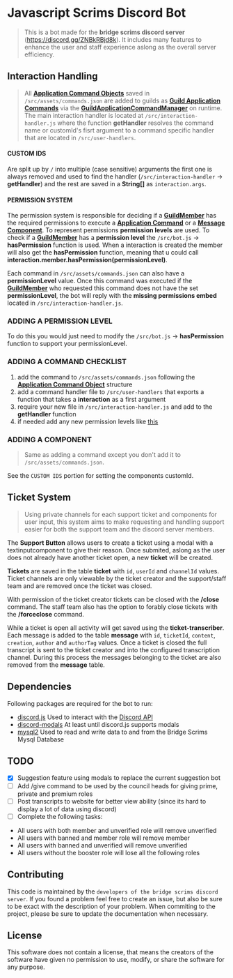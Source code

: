 # Javascript Scrims Discord Bot

>This is a bot made for the **bridge scrims discord server** (https://discord.gg/ZNBkRBjd8k).
It includes many features to enhance the user and staff experience aslong as the overall server efficiency.



## Interaction Handling

>All [**Application Command Objects**](https://discord.com/developers/docs/interactions/application-commands#application-command-object) saved in `/src/assets/commands.json` are added to guilds as [**Guild Application Commands**](https://discord.com/developers/docs/interactions/application-commands#create-guild-application-command) via the [**GuildApplicationCommandManager**](https://discord.js.org/#/docs/discord.js/stable/class/GuildApplicationCommandManager) on runtime.
The main interaction handler is located at `/src/interaction-handler.js` where the function **getHandler** resolves the command name or customId's fisrt argument to a command specific handler that are located in `/src/user-handlers`.


#### CUSTOM IDS

Are split up by `/` into multiple (case sensitive) arguments the first one is always removed and used to find the handler (`/src/interaction-handler` -> **getHandler**) and the rest are saved in a **String[]** as `interaction.args`.



#### PERMISSION SYSTEM

The permission system is responsible for deciding if a [**GuildMember**](https://discord.js.org/#/docs/discord.js/stable/class/GuildMember) has the required permissions to execute a [**Application Command**](https://discord.js.org/#/docs/discord.js/stable/class/ApplicationCommand) or a [**Message Component**](https://discord.js.org/#/docs/discord.js/stable/typedef/MessageComponent).
To represent permissions **permission levels** are used. To check if a [**GuildMember**](https://discord.js.org/#/docs/discord.js/stable/class/GuildMember) has a **permission level** the `/src/bot.js` -> **hasPermission** function is used. When a interaction is created the member will also get the **hasPermission** function, meaning that u could call **interaction.member.hasPermission(permissionLevel)**.

Each command in `/src/assets/commands.json` can also have a **permissionLevel** value.
Once this command was executed if the [**GuildMember**](https://discord.js.org/#/docs/discord.js/stable/class/GuildMember) who requested this command does not have the set **permissionLevel**, the bot will reply with the **missing permissions embed** located in `/src/interaction-handler.js`.


### <a id="adding-permission-level" class="anchor"></a>ADDING A PERMISSION LEVEL

To do this you would just need to modify the `/src/bot.js` -> **hasPermission** function to support your permissionLevel.


### ADDING A COMMAND CHECKLIST

1. add the command to `/src/assets/commands.json` following the [**Application Command Object**](https://discord.com/developers/docs/interactions/application-commands#application-command-object) structure
2. add a command handler file to `/src/user-handlers` that exports a function that takes a **interaction** as a first argument
3. require your new file in `/src/interaction-handler.js` and add to the **getHandler** function
4. if needed add any new permission levels like [this](#adding-permission-level)


### ADDING A COMPONENT

>Same as adding a command except you don't add it to `/src/assets/commands.json`. 

See the `CUSTOM IDS` portion for setting the components customId.



## Ticket System

>Using private channels for each support ticket and components for user input, this system aims to make requesting and handling support easier for both the support team and the discord server members.

The **Support Button** allows users to create a ticket using a modal with a textinputcomponent to give their reason.  Once submited, aslong as the user does not already have another ticket open, a new **ticket** will be created.

**Tickets** are saved in the table **ticket** with `id`, `userId` and `channelId` values.
Ticket channels are only viewable by the ticket creator and the support/staff team and are removed once the ticket was closed.

With permission of the ticket creator tickets can be closed with the **/close** command.
The staff team also has the option to forably close tickets with the **/forceclose** command.

While a ticket is open all activity will get saved using the **ticket-transcriber**.
Each message is added to the table **message** with `id`, `ticketId`, `content`, `creation`, `author` and `authorTag` values.
Once a ticket is closed the full transcript is sent to the ticket creator and into the configured transcription channel.
During this process the messages belonging to the ticket are also removed from the **message** table.


## Dependencies

Following packages are required for the bot to run:
 - [discord.js](https://discord.js.org/#/) Used to interact with the [Discord API](https://discord.com/developers/docs/intro) 
 - [discord-modals](https://github.com/Mateo-tem/discord-modals#readme) At least until discord.js supports modals
 - [mysql2](https://github.com/sidorares/node-mysql2#readme) Used to read and write data to and from the Bridge Scrims Mysql Database


## TODO

- [x] Suggestion feature using modals to replace the current suggestion bot
- [ ] Add /give command to be used by the council heads for giving prime, private and premium roles
- [ ] Post transcripts to website for better view ability (since its hard to display a lot of data using discord)
- [ ] Complete the following tasks:
 - All users with both member and unverified role will remove unverified
 - All users with banned and member role will remove member
 - All users with banned and unverified will remove unverified
 - All users without the booster role will lose all the following roles


## Contributing

This code is maintained by the `developers of the bridge scrims discord server`.
If you found a problem feel free to create an issue, but also be sure to be exact with the description of your problem.
When commiting to the project, please be sure to update the documentation when necessary.


## License

This software does not contain a license, that means the creators of the software have given no permission to use, modify, or share the software for any purpose.
